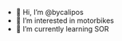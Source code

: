 - 👋 Hi, I’m @bycalipos
- 👀 I’m interested in motorbikes
- 🌱 I’m currently learning SOR


<!---
bycalipos/bycalipos is a ✨ special ✨ repository because its `README.md` (this file) appears on your GitHub profile.
You can click the Preview link to take a look at your changes.
--->
